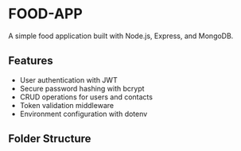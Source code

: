 # FOOD-APP

A simple food application built with Node.js, Express, and MongoDB.

## Features

- User authentication with JWT
- Secure password hashing with bcrypt
- CRUD operations for users and contacts
- Token validation middleware
- Environment configuration with dotenv

## Folder Structure

